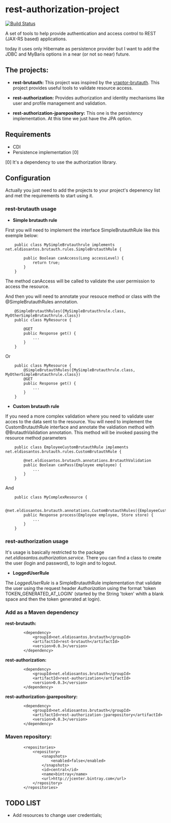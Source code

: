 # rest-authorization-project #

[![Build Status](https://travis-ci.org/Eldius/rest-authorization-project.svg?branch=master)](https://travis-ci.org/Eldius/rest-authorization-project)

A set of tools to help provide authentication and access control
to REST (JAX-RS based) applications.

today it uses only Hibernate as persistence provider but I want 
to add the JDBC and MyBaris options in a near (or not so near) future.

## The projects: ##

* **rest-brutauth:**
This project was inspired by the 
[vraptor-brutauth](https://github.com/caelum/vraptor-brutauth).
This project provides useful tools to validate resource access.

* **rest-authorization:**
Provides authorization and identity mechanisms like user and
 profile management and validation.

* **rest-authorization-jparepository:**
This one is the persistency implementation. At this time we just have 
the JPA option.

## Requirements ##
* CDI
* Persistence implementation [0]

[0] It's a dependency to use the authorization library.


## Configuration ##

Actually you just need to add the projects to your project's depenency
list and met the requirements to start using it.

### rest-brutauth usage ###

* **Simple brutauth rule**

First you will need to implement the interface SimpleBrutauthRule
like this exemple below:

        public class MySimpleBrutauthrule implements net.eldiosantos.brutauth.rules.SimpleBrutauthRule {

            public Boolean canAccess(Long accessLevel) {
                return true;
            }
        }

The method canAccess will be called to validate the user permission to access 
the resource.

And then you will need to annotate your resouce method or class with the @SimpleBrutauthRules annotation.

        @SimpleBrutauthRules({MySimpleBrutauthrule.class, MyOtherSimpleBrutauthrule.class})
        public class MyResource {

            @GET
            public Response get() {
                ...
            }
        }

Or

        public class MyResource {
            @SimpleBrutauthRules({MySimpleBrutauthrule.class, MyOtherSimpleBrutauthrule.class})
            @GET
            public Response get() {
                ...
            }
        }


* **Custom brutauth rule**

If you need a more complex validation where you need to validate user acces to the data sent to the resource.
You will need to implement the CustomBrutauthRule interface and annotate the valdiation method with 
@BrutauthValidation annotation. This method will be invoked passing the resource method parameters

        public class EmployeeCustomBrutauthRule implements net.eldiosantos.brutauth.rules.CustomBrutauthRule {

            @net.eldiosantos.brutauth.annotations.BrutauthValidation
            public Boolean canPass(Employee employee) {
                ...
            }
        }

And

        public class MyComplexResource {
            
            @net.eldiosantos.brutauth.annotations.CustomBrutauthRules({EmployeeCustomBrutauthRule.class})
            public Response process(Employee employee, Store store) {
                ...
            }
        }

### rest-authorization usage ###

It's usage is basically restricted to the package *net.eldiosantos.authorization.service*. 
There you can find a class to create the user (login and password), to login and to logout.

* **LoggedUserRule**

The *LoggedUserRule* is a SimpleBrutauthRule implementation that validate the user using the request header 
*Authorization* using the format 'token TOKEN_GENERATED_AT_LOGIN' (started by the String 'token' whith a 
blank space and then the token generated at login).


### Add as a Maven dependency ###

**rest-brutauth:**

        	<dependency>
                <groupId>net.eldiosantos.brutauth</groupId>
                <artifactId>rest-brutauth</artifactId>
                <version>0.0.3</version>
        	</dependency>

**rest-authorization:**

        	<dependency>
                <groupId>net.eldiosantos.brutauth</groupId>
                <artifactId>rest-authorization</artifactId>
                <version>0.0.3</version>
        	</dependency>

**rest-authorization-jparepository:**

        	<dependency>
                <groupId>net.eldiosantos.brutauth</groupId>
                <artifactId>rest-authorization-jparepository</artifactId>
                <version>0.0.3</version>
        	</dependency>


### Maven repository: ###

            <repositories>
                <repository>
                    <snapshots>
                        <enabled>false</enabled>
                    </snapshots>
                    <id>central</id>
                    <name>bintray</name>
                    <url>http://jcenter.bintray.com</url>
                </repository>
            </repositories>




## TODO LIST ##
* Add resources to change user credentials;
